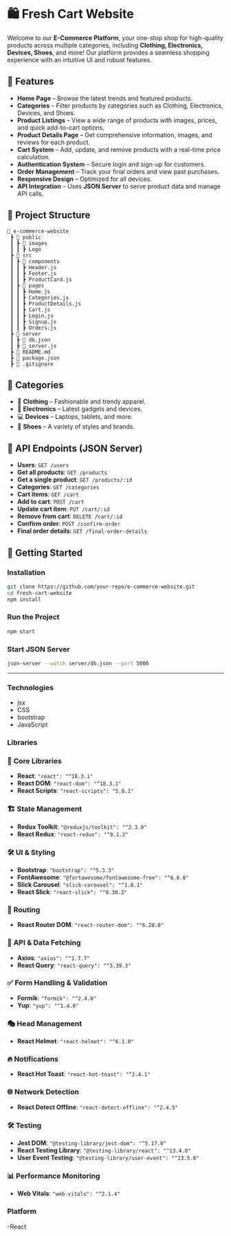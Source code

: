# 🛍️ Fresh Cart  Website

Welcome to our **E-Commerce Platform**, your one-stop shop for high-quality products across multiple categories, including **Clothing, Electronics, Devices, Shoes**, and more! Our platform provides a seamless shopping experience with an intuitive UI and robust features.

## 🌟 Features

- **Home Page** – Browse the latest trends and featured products.
- **Categories** – Filter products by categories such as Clothing, Electronics, Devices, and Shoes.
- **Product Listings** – View a wide range of products with images, prices, and quick add-to-cart options.
- **Product Details Page** – Get comprehensive information, images, and reviews for each product.
- **Cart System** – Add, update, and remove products with a real-time price calculation.
- **Authentication System** – Secure login and sign-up for customers.
- **Order Management** – Track your final orders and view past purchases.
- **Responsive Design** – Optimized for all devices.
- **API Integration** – Uses **JSON Server** to serve product data and manage API calls.

## 📂 Project Structure

```
📁 e-commerce-website
 ┣ 📂 public
 ┃ ┣ 📂 images
 ┃ ┃ ┣ Logo
 ┣ 📂 src
 ┃ ┣ 📂 components
 ┃ ┃ ┣ Header.js
 ┃ ┃ ┣ Footer.js
 ┃ ┃ ┣ ProductCard.js
 ┃ ┣ 📂 pages
 ┃ ┃ ┣ Home.js
 ┃ ┃ ┣ Categories.js
 ┃ ┃ ┣ ProductDetails.js
 ┃ ┃ ┣ Cart.js
 ┃ ┃ ┣ Login.js
 ┃ ┃ ┣ Signup.js
 ┃ ┃ ┣ Orders.js
 ┣ 📂 server
 ┃ ┣ 📜 db.json
 ┃ ┣ 📜 server.js
 ┣ 📜 README.md
 ┣ 📜 package.json
 ┣ 📜 .gitignore
```

## 🛒 Categories
- 👕 **Clothing** – Fashionable and trendy apparel.
- 📱 **Electronics** – Latest gadgets and devices.
- 💻 **Devices** – Laptops, tablets, and more.
- 👟 **Shoes** – A variety of styles and brands.
  

## 🔗 API Endpoints (JSON Server)

- **Users**: `GET /users`
- **Get all products**: `GET /products`
- **Get a single product**: `GET /products/:id`
- **Categories**: `GET /categories`
- **Cart items**: `GET /cart`
- **Add to cart**: `POST /cart`
- **Update cart item**: `PUT /cart/:id`
- **Remove from cart**: `DELETE /cart/:id`
- **Confirm order**: `POST /confirm-order`
- **Final order details**: `GET /final-order-details`



## 🚀 Getting Started

### Installation
```sh
git clone https://github.com/your-repo/e-commerce-website.git
cd fresh-cart-website
npm install
```

### Run the Project
```sh
npm start
```

### Start JSON Server
```sh
json-server --watch server/db.json --port 5000
```


<hr font-size=1>


### Technologies
- jsx
- CSS
- bootstrap
- JavaScript
  


### Libraries

### 🔧 **Core Libraries**
- **React**: `"react": "^18.3.1"`
- **React DOM**: `"react-dom": "^18.3.1"`
- **React Scripts**: `"react-scripts": "5.0.1"`

### 🏗️ **State Management**
- **Redux Toolkit**: `"@reduxjs/toolkit": "^2.3.0"`
- **React Redux**: `"react-redux": "^9.1.2"`

### 🛠️ **UI & Styling**
- **Bootstrap**: `"bootstrap": "^5.3.3"`
- **FontAwesome**: `"@fortawesome/fontawesome-free": "^6.6.0"`
- **Slick Carousel**: `"slick-carousel": "^1.8.1"`
- **React Slick**: `"react-slick": "^0.30.2"`

### 🔄 **Routing**
- **React Router DOM**: `"react-router-dom": "^6.28.0"`

### 📡 **API & Data Fetching**
- **Axios**: `"axios": "^1.7.7"`
- **React Query**: `"react-query": "^3.39.3"`

### ✅ **Form Handling & Validation**
- **Formik**: `"formik": "^2.4.6"`
- **Yup**: `"yup": "^1.4.0"`

### 🎭 **Head Management**
- **React Helmet**: `"react-helmet": "^6.1.0"`

### 🔥 **Notifications**
- **React Hot Toast**: `"react-hot-toast": "^2.4.1"`

### 🌐 **Network Detection**
- **React Detect Offline**: `"react-detect-offline": "^2.4.5"`

### 🛠️ **Testing**
- **Jest DOM**: `"@testing-library/jest-dom": "^5.17.0"`
- **React Testing Library**: `"@testing-library/react": "^13.4.0"`
- **User Event Testing**: `"@testing-library/user-event": "^13.5.0"`

### 📊 **Performance Monitoring**
- **Web Vitals**: `"web-vitals": "^2.1.4"`




### Platform 
-React


